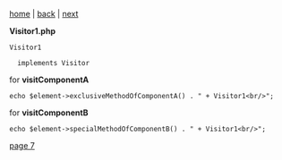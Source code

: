 [home](./page01.md) | [back](./page05.md) | [next](./page07.md)

**Visitor1.php**
```
Visitor1
```

```
  implements Visitor
```


for **visitComponentA**
```
echo $element->exclusiveMethodOfComponentA() . " + Visitor1<br/>";
```

for **visitComponentB**
```
echo $element->specialMethodOfComponentB() . " + Visitor1<br/>";
```

[page 7](./page07.md)
